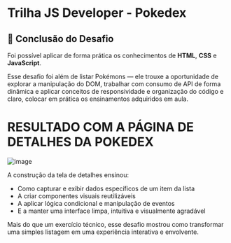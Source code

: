 # Trilha JS Developer - Pokedex
## 🚀 Conclusão do Desafio

Foi possível aplicar de forma prática os conhecimentos de **HTML**, **CSS** e **JavaScript**. 

Esse desafio foi além de listar Pokémons — ele trouxe a oportunidade de explorar a manipulação do DOM, trabalhar com consumo de API de forma dinâmica e aplicar conceitos de responsividade e organização do código e claro, colocar em prática os ensinamentos adquiridos em aula.

# RESULTADO COM A PÁGINA DE DETALHES DA POKEDEX

![image](https://github.com/user-attachments/assets/9fde0c06-2cbc-4019-8b2f-f182fe4e7132)


A construção da tela de detalhes ensinou:

- Como capturar e exibir dados específicos de um item da lista
- A criar componentes visuais reutilizáveis
- A aplicar lógica condicional e manipulação de eventos
- E a manter uma interface limpa, intuitiva e visualmente agradável

Mais do que um exercício técnico, esse desafio mostrou como transformar uma simples listagem em uma experiência interativa e envolvente.
